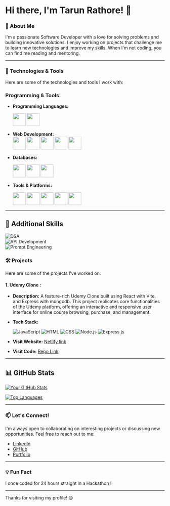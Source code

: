 # Hi there, I'm Tarun Rathore! 👋

### 🚀 About Me

I'm a passionate Software Developer with a love for solving problems and building innovative solutions. I enjoy working on projects that challenge me to learn new technologies and improve my skills. When I'm not coding, you can find me reading and mentoring.

---

### 🔧 Technologies & Tools

Here are some of the technologies and tools I work with:

### Programming & Tools:

- **Programming Languages:**

  <img src="https://cdn.jsdelivr.net/gh/devicons/devicon/icons/cplusplus/cplusplus-original.svg" width="40" height="40"/>
  <img src="https://cdn.jsdelivr.net/gh/devicons/devicon/icons/javascript/javascript-original.svg" width="40" height="40"/>

- **Web Development:**  
   <img src="https://cdn.jsdelivr.net/gh/devicons/devicon/icons/html5/html5-original.svg" width="40" height="40"/> <img src="https://cdn.jsdelivr.net/gh/devicons/devicon/icons/css3/css3-original.svg" width="40" height="40"/>
  <img src="https://cdn.jsdelivr.net/gh/devicons/devicon/icons/javascript/javascript-original.svg" width="40" height="40"/>
  <img src="https://cdn.jsdelivr.net/gh/devicons/devicon/icons/nodejs/nodejs-original.svg" width="40" height="40"/> <img src="https://cdn.jsdelivr.net/gh/devicons/devicon/icons/express/express-original.svg" width="40" height="40"/>

- **Databases:**

  <img src="https://cdn.jsdelivr.net/gh/devicons/devicon/icons/mongodb/mongodb-original.svg" width="40" height="40"/> <img src="https://cdn.jsdelivr.net/gh/devicons/devicon/icons/redis/redis-original.svg" width="40" height="40"/> <img src="https://www.vectorlogo.zone/logos/firebase/firebase-icon.svg" width="40" height="40"/>

- **Tools & Platforms:**

   <img src="https://cdn.jsdelivr.net/gh/devicons/devicon/icons/git/git-original.svg" width="40" height="40"/>  
   <img src="https://cdn.jsdelivr.net/gh/devicons/devicon/icons/github/github-original.svg" width="40" height="40"/> 
   <img src="https://cdn.jsdelivr.net/gh/devicons/devicon/icons/docker/docker-original.svg" width="40" height="40"/>  
   <img src="https://cdn.jsdelivr.net/gh/devicons/devicon/icons/vscode/vscode-original.svg" width="40" height="40"/>  
   <img src="https://www.vectorlogo.zone/logos/getpostman/getpostman-icon.svg" width="40" height="40"/>

---

## 📌 Additional Skills

![DSA](https://img.shields.io/badge/Data%20Structures%20%26%20Algorithms-%2300C853.svg?style=for-the-badge&logo=codeforces&logoColor=white)  
![API Development](https://img.shields.io/badge/API%20Development-%23FF6D00.svg?style=for-the-badge&logo=postman&logoColor=white)  
![Prompt Engineering](https://img.shields.io/badge/Prompt%20Engineering-%234285F4.svg?style=for-the-badge&logo=openai&logoColor=white)  

### 🛠️ Projects

Here are some of the projects I've worked on:

#### 1. Udemy Clone :

- **Description:** A feature-rich Udemy Clone built using React with Vite, and Express with mongodb. This project replicates core functionalities of the Udemy platform, offering an interactive and responsive user interface for online course browsing, purchase, and management.
- **Tech Stack:**

  ![JavaScript](https://img.shields.io/badge/JavaScript-F7DF1E?style=for-the-badge&logo=javascript&logoColor=black) ![HTML](https://img.shields.io/badge/HTML5-E34F26?style=for-the-badge&logo=html5&logoColor=white) ![CSS](https://img.shields.io/badge/CSS3-1572B6?style=for-the-badge&logo=css3&logoColor=white) ![Node.js](https://img.shields.io/badge/Node.js-339933?style=for-the-badge&logo=nodedotjs&logoColor=white) ![Express.js](https://img.shields.io/badge/Express.js-000000?style=for-the-badge&logo=express&logoColor=white)

- **Visit Website:** [Netlify link]("https://udemy-e-learning.netlify.app/)
- **Visit Code:** [Repo Link](https://github.com/utkarsh032/Udemy)

---

## 📊 GitHub Stats

[![Your GitHub Stats](https://github-readme-stats.vercel.app/api?username=taruncodex&show_icons=true&theme=radical)](https://github.com/taruncodex)

[![Top Languages](https://github-readme-stats.vercel.app/api/top-langs/?username=taruncodex&layout=compact&theme=radical)](https://github.com/taruncodex)

---

### 📫 Let's Connect!

I'm always open to collaborating on interesting projects or discussing new opportunities. Feel free to reach out to me:

- [LinkedIn](https://www.linkedin.com/in/tarun-rathore-50113921a/)
- [GitHub](https://github.com/taruncodex)
- [Portfolio]()

---

### 💡 Fun Fact

I once coded for 24 hours straight in a Hackathon !

---

Thanks for visiting my profile! 😊
